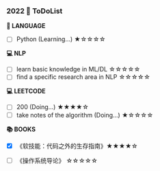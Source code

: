### 2022  🚩 ToDoList

**📰 LANGUAGE**
* [ ] Python (Learning...) ★☆☆☆☆

**💻 NLP**
* [ ] learn basic knowledge in ML/DL ☆☆☆☆☆
* [ ] find a specific research area in NLP ☆☆☆☆☆

**💻 LEETCODE**
* [ ] 200 (Doing...) ★★★★☆
* [ ] take notes of the algorithm (Doing...) ★☆☆☆☆

**📚 BOOKS**

* [x] 《软技能：代码之外的生存指南》★★★★☆
* [ ] 《操作系统导论》 ☆☆☆☆☆


